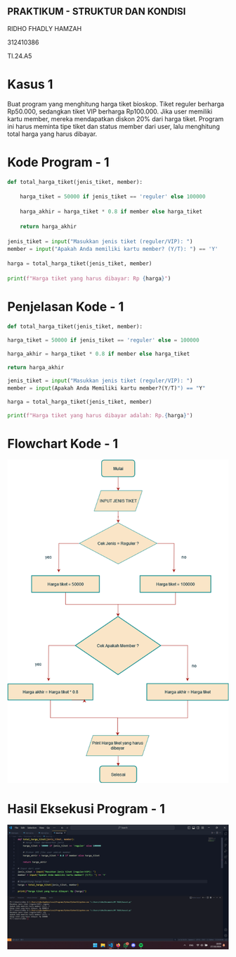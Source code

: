 ## PRAKTIKUM - STRUKTUR DAN KONDISI

RIDHO FHADLY HAMZAH

312410386

TI.24.A5
# Kasus 1
Buat program yang menghitung harga tiket bioskop. Tiket reguler berharga Rp50.000,
sedangkan tiket VIP berharga Rp100.000. Jika user memiliki kartu member, mereka
mendapatkan diskon 20% dari harga tiket. Program ini harus meminta tipe tiket dan status
member dari user, lalu menghitung total harga yang harus dibayar.
# Kode Program - 1
``` python
def total_harga_tiket(jenis_tiket, member):
    
    harga_tiket = 50000 if jenis_tiket == 'reguler' else 100000
    
    harga_akhir = harga_tiket * 0.8 if member else harga_tiket
    
    return harga_akhir

jenis_tiket = input("Masukkan jenis tiket (reguler/VIP): ")
member = input("Apakah Anda memiliki kartu member? (Y/T): ") == 'Y'

harga = total_harga_tiket(jenis_tiket, member)

print(f"Harga tiket yang harus dibayar: Rp {harga}")
```
# Penjelasan Kode - 1
``` python
def total_harga_tiket(jenis_tiket, member):
```
``` python
harga_tiket = 50000 if jenis_tiket == 'reguler' else = 100000
```
``` python
harga_akhir = harga_tiket * 0.8 if member else harga_tiket
```
``` python
return harga_akhir
```
``` python
jenis_tiket = input("Masukkan jenis tiket (reguler/VIP): ")
member = input(Apakah Anda Memiliki kartu member?(Y/T)") == "Y"
```
``` python
harga = total_harga_tiket(jenis_tiket, member)
```
``` python
print(f"Harga tiket yang harus dibayar adalah: Rp.{harga}")
```

# Flowchart Kode - 1
![foto](https://github.com/Nakii-ru/foto/blob/main/Untitled%20Diagram.drawio(2).png?raw=true)
# Hasil Eksekusi Program - 1
![foto](https://github.com/Nakii-ru/foto/blob/main/Screenshot%202024-10-27%20180053.png?raw=true)
